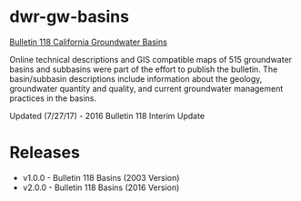 dwr-gw-basins
=============

[Bulletin 118 California Groundwater Basins](http://www.water.ca.gov/groundwater/bulletin118.cfm)

Online technical descriptions and GIS compatible maps of 515 groundwater basins and subbasins 
were part of the effort to publish the bulletin. The basin/subbasin descriptions include information about the geology, groundwater quantity and quality, and current groundwater management practices in the basins.


Updated (7/27/17) - 2016 Bulletin 118 Interim Update


# Releases
- v1.0.0 - Bulletin 118 Basins (2003 Version)
- v2.0.0 - Bulletin 118 Basins (2016 Version)
